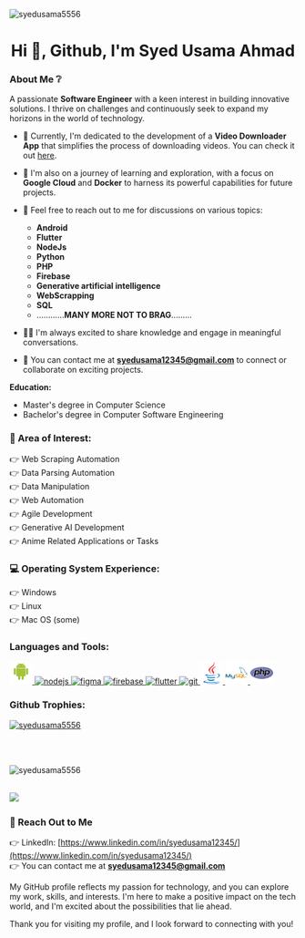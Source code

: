 <p align="left"> <img src="https://komarev.com/ghpvc/?username=syedusama5556&label=Profile%20views&color=0e75b6&style=flat" alt="syedusama5556" /> </p>

<h1 align="center">Hi 👋, Github, I'm Syed Usama Ahmad</h1>

### About Me ❔

A passionate **Software Engineer** with a keen interest in building innovative solutions. I thrive on challenges and continuously seek to expand my horizons in the world of technology.


- 🔭 Currently, I'm dedicated to the development of a **Video Downloader App** that simplifies the process of downloading videos. You can check it out [here](https://play.google.com/store/apps/details?id=com.infusiblecoder.allinonevideodownloader).

- 🌱 I'm also on a journey of learning and exploration, with a focus on **Google Cloud** and **Docker** to harness its powerful capabilities for future projects.

- 💬 Feel free to reach out to me for discussions on various topics:
  - **Android**
  - **Flutter**
  - **NodeJs**
  - **Python**
  - **PHP**
  - **Firebase**
  - **Generative artificial intelligence**
  - **WebScrapping**
  - **SQL**
  - ............**MANY MORE NOT TO BRAG**.........

- 🙆‍♂️ I'm always excited to share knowledge and engage in meaningful conversations.

- 📧 You can contact me at **syedusama12345@gmail.com** to connect or collaborate on exciting projects.

**Education:**

- Master's degree in Computer Science
- Bachelor's degree in Computer Software Engineering

### 🌷 Area of Interest:
👉 Web Scraping Automation<br>
👉 Data Parsing Automation<br>
👉 Data Manipulation<br>
👉 Web Automation<br>
👉 Agile Development<br>
👉 Generative AI Development<br>
👉 Anime Related Applications or Tasks<be>


### 💻 Operating System Experience:
👉 Windows<br>
👉 Linux<br>
👉 Mac OS (some)<br>



### Languages and Tools:

<p align="left"> 
  <a href="https://developer.android.com" target="_blank"> <img src="https://raw.githubusercontent.com/devicons/devicon/master/icons/android/android-original-wordmark.svg" alt="android" width="40" height="40"/> </a> 
  <a href="https://nodejs.org/en/" target="_blank"> <img src="https://www.vectorlogo.zone/logos/nodejs/nodejs-icon.svg" alt="nodejs" width="40" height="40"/> </a> 
  <a href="https://www.figma.com/" target="_blank"> <img src="https://www.vectorlogo.zone/logos/figma/figma-icon.svg" alt="figma" width="40" height="40"/> </a> 
  <a href="https://firebase.google.com/" target="_blank"> <img src="https://www.vectorlogo.zone/logos/firebase/firebase-icon.svg" alt="firebase" width="40" height="40"/> </a> 
  <a href="https://flutter.dev" target="_blank"> <img src="https://www.vectorlogo.zone/logos/flutterio/flutterio-icon.svg" alt="flutter" width="40" height="40"/> </a> <a href="https://git-scm.com/" target="_blank"> <img src="https://www.vectorlogo.zone/logos/git-scm/git-scm-icon.svg" alt="git" width="40" height="40"/> </a> 
  <a href="https://www.java.com" target="_blank"> <img src="https://raw.githubusercontent.com/devicons/devicon/master/icons/java/java-original.svg" alt="java" width="40" height="40"/> </a> 
  <a href="https://www.mysql.com/" target="_blank"> <img src="https://raw.githubusercontent.com/devicons/devicon/master/icons/mysql/mysql-original-wordmark.svg" alt="mysql" width="40" height="40"/> </a> 
  <a href="https://www.php.net" target="_blank"> <img src="https://raw.githubusercontent.com/devicons/devicon/master/icons/php/php-original.svg" alt="php" width="40" height="40"/> </a> </p>

### Github Trophies:

<p align="left"> <a href="https://github.com/ryo-ma/github-profile-trophy"><img src="https://github-profile-trophy.vercel.app/?username=syedusama5556&theme=onedark" alt="syedusama5556" /></a> </p><br>
<br>
<p><img align="left" src="https://github-readme-stats.vercel.app/api/top-langs?username=syedusama5556&show_icons=true&locale=en&layout=compact&langs_count=20" alt="syedusama5556" /></p><br>
<br>

![](https://hit.yhype.me/github/profile?user_id=29094408)

### 📨 Reach Out to Me
👉 LinkedIn: [https://www.linkedin.com/in/syedusama12345/](https://www.linkedin.com/in/syedusama12345/)<br>
👉 You can contact me at **syedusama12345@gmail.com**

My GitHub profile reflects my passion for technology, and you can explore my work, skills, and interests. I'm here to make a positive impact on the tech world, and I'm excited about the possibilities that lie ahead.

Thank you for visiting my profile, and I look forward to connecting with you!

